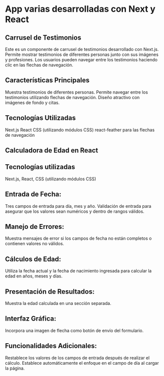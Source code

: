 # App varias desarrolladas con Next y React

## Carrusel de Testimonios
Este es un componente de carrusel de testimonios desarrollado con Next.js. Permite mostrar testimonios de diferentes personas junto con sus imágenes y profesiones. Los usuarios pueden navegar entre los testimonios haciendo clic en las flechas de navegación.

## Características Principales
Muestra testimonios de diferentes personas.
Permite navegar entre los testimonios utilizando flechas de navegación.
Diseño atractivo con imágenes de fondo y citas.

## Tecnologías Utilizadas
Next.js
React
CSS (utilizando módulos CSS)
react-feather para las flechas de navegación

## Calculadora de Edad en React

## Tecnologías utilizadas
Next.js, React, CSS (utilizando módulos CSS)

 ## Entrada de Fecha:
Tres campos de entrada para día, mes y año.
Validación de entrada para asegurar que los valores sean numéricos y dentro de rangos válidos.
 ## Manejo de Errores:
Muestra mensajes de error si los campos de fecha no están completos o contienen valores no válidos.
 ## Cálculos de Edad:
Utiliza la fecha actual y la fecha de nacimiento ingresada para calcular la edad en años, meses y días.
 ## Presentación de Resultados:
Muestra la edad calculada en una sección separada.
 ## Interfaz Gráfica:
Incorpora una imagen de flecha como botón de envío del formulario.
 ## Funcionalidades Adicionales:
Restablece los valores de los campos de entrada después de realizar el cálculo.
Establece automáticamente el enfoque en el campo de día al cargar la página.